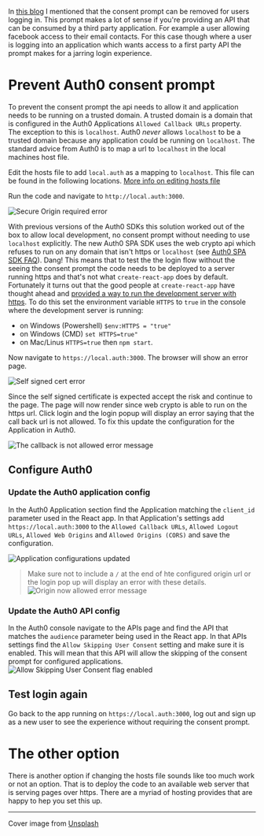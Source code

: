 In [this blog]() I mentioned that the consent prompt can be removed for users logging in. This prompt makes a lot of sense if you're providing an API that can be consumed by a third party application. For example a user allowing facebook access to their email contacts. For this case though where a user is logging into an application which wants access to a first party API the prompt makes for a jarring login experience.

# Prevent Auth0 consent prompt

To prevent the consent prompt the api needs to allow it and application needs to be running on a trusted domain. A trusted domain is a domain that is configured in the Auth0 Applications `Allowed Callback URLs` property. The exception to this is `localhost`. Auth0 _never_ allows `localhost` to be a trusted domain because any application could be running on `localhost`. The standard advice from Auth0 is to map a url to `localhost` in the local machines host file.

Edit the hosts file to add `local.auth` as a mapping to `localhost`. This file can be found in the following locations. [More info on editing hosts file](https://www.howtogeek.com/howto/27350/beginner-geek-how-to-edit-your-hosts-file/)

Run the code and navigate to `http://local.auth:3000`.

![Secure Origin required error](https://dev-to-uploads.s3.amazonaws.com/i/2q58ef87z76dwrdt42cl.png)

With previous versions of the Auth0 SDKs this solution worked out of the box to allow local development, no consent prompt without needing to use `localhost` explicitly. The new Auth0 SPA SDK uses the web crypto api which refuses to run on any domain that isn't https or `localhost` (see [Auth0 SPA SDK FAQ](https://github.com/auth0/auth0-spa-js/blob/master/FAQ.md#why-do-i-get-auth0-spa-js-must-run-on-a-secure-origin)). Dang! This means that to test the the login flow without the seeing the consent prompt the code needs to be deployed to a server running https and that's not what `create-react-app` does by default. Fortunately it turns out that the good people at `create-react-app` have thought ahead and [provided a way to run the development server with https](https://create-react-app.dev/docs/using-https-in-development/). To do this set the environment variable `HTTPS` to `true` in the console where the development server is running:

- on Windows (Powershell) `$env:HTTPS = "true"`
- on Windows (CMD) `set HTTPS=true"`
- on Mac/Linus `HTTPS=true`
  then `npm start`.

Now navigate to `https://local.auth:3000`. The browser will show an error page.

![Self signed cert error](https://dev-to-uploads.s3.amazonaws.com/i/h38jr1fi6w2i1vex67wj.png)

Since the self signed certificate is expected accept the risk and continue to the page. The page will now render since web crypto is able to run on the https url. Click login and the login popup will display an error saying that the call back url is not allowed. To fix this update the configuration for the Application in Auth0.

![The callback is not allowed error message](https://dev-to-uploads.s3.amazonaws.com/i/waqe6x3f7eoi3ijq9a7j.png)

## Configure Auth0

### Update the Auth0 application config

In the Auth0 Application section find the Application matching the `client_id` parameter used in the React app. In that Application's settings add `https://local.auth:3000` to the `Allowed Callback URLs`, `Allowed Logout URLs`, `Allowed Web Origins` and `Allowed Origins (CORS)` and save the configuration.

![Application configurations updated](https://dev-to-uploads.s3.amazonaws.com/i/ssbpbvixbze1arsts64p.png)

> Make sure not to include a `/` at the end of hte configured origin url or the login pop up will display an error with these details.
> ![Origin now allowed error message](https://dev-to-uploads.s3.amazonaws.com/i/5wqtwp2jo64wzw1eoi75.png)

### Update the Auth0 API config

In the Auth0 console navigate to the APIs page and find the API that matches the `audience` parameter being used in the React app. In that APIs settings find the `Allow Skipping User Consent` setting and make sure it is enabled. This will mean that this API will allow the skipping of the consent prompt for configured applications.
![Allow Skipping User Consent flag enabled](https://dev-to-uploads.s3.amazonaws.com/i/g8tmlho99tywy8drdbap.png)

## Test login again

Go back to the app running on `https://local.auth:3000`, log out and sign up as a new user to see the experience without requiring the consent prompt.

# The other option

There is another option if changing the hosts file sounds like too much work or not an option. That is to deploy the code to an available web server that is serving pages over https. There are a myriad of hosting provides that are happy to hep you set this up.

---

Cover image from [Unsplash](https://unsplash.com/photos/5_UkFNpURas)

